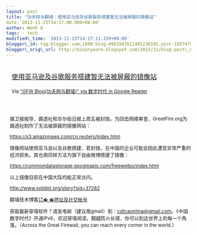 ```yaml
--- 
layout: post 
title: "功夫网与翻墙：使用亚马逊及谷歌服务搭建暂无法被屏蔽的镜像站" 
date:'2013-11-25T14:17:00.000+08:00' 
author: Wenh Q
tags: - tech
modified\_time: '2013-11-25T14:17:11.339+08:00' 
blogger\_id: tag:blogger.com,1999:blog-4961947611491238191.post-1937479893118666716
blogger\_orig\_url: http://binaryware.blogspot.com/2013/11/blog-post\_8246.html
---
```

<div style="margin: 10px; padding: 5px;">

<div style="font-size: 18px;">

[使用亚马逊及谷歌服务搭建暂无法被屏蔽的镜像站](http://feedproxy.google.com/~r/chinagfwblog/~3/1SS3V8DheZU/blog-post_19.html)

</div>

<div style="font-size: 13px;">

Via ["GFW Blog(功夫网与翻墙)" via 数字时代 in Google
Reader](https://www.blogger.com/blogger.g?blogID=4961947611491238191)

</div>

</div>

<div style="font-size: 13px; padding: 15px 0 10px 10px;">

据卫报报导，路透社和华尔街日报上周五被封锁。为回击网络审查，GreatFire.org为路透社制作了无法被屏蔽的镜像网站：



<https://s3.amazonaws.com/cn.reuters/index.html>



镜像网站使用亚马逊以及谷歌搭建，若封锁，在中国的企业可能会因此遭受非常严重的经济损失。其也用同样方法为旗下自由微博搭建了镜像：



<https://commondatastorage.googleapis.com/freeweibo/index.html>



以上镜像目前在中国大陆均能正常访问。



<http://www.solidot.org/story?sid=37282>



翻墙技术博客[订�
�地址及社交帐号](http://www.chinagfw.org/2013/09/blog-post.html)

<div>

获取最新穿墙软件？请发电邮（建议用gmail）到：cdtcaonima@gmail.com。《中国数字时代》开通IPv6，欢迎穿墙阅读。翻越防火长城，你可以到达世界上的每一个角落。（Across
the Great Firewall, you can reach every corner in the world.）

</div>

</div>
